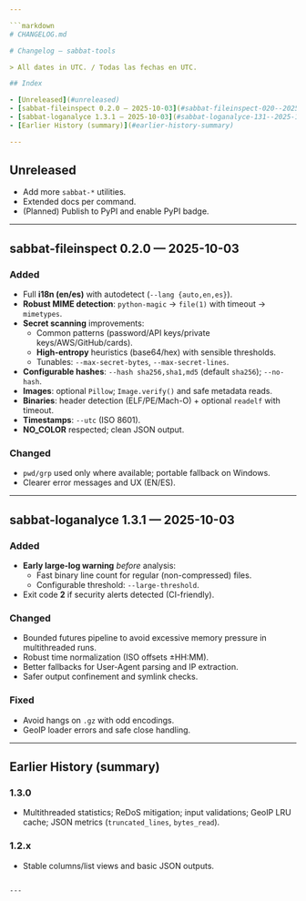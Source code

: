 ```yaml
---

```markdown
# CHANGELOG.md

# Changelog — sabbat-tools

> All dates in UTC. / Todas las fechas en UTC.

## Index

- [Unreleased](#unreleased)
- [sabbat-fileinspect 0.2.0 — 2025-10-03](#sabbat-fileinspect-020--2025-10-03)
- [sabbat-loganalyce 1.3.1 — 2025-10-03](#sabbat-loganalyce-131--2025-10-03)
- [Earlier History (summary)](#earlier-history-summary)

---
```


## Unreleased

- Add more `sabbat-*` utilities.
- Extended docs per command.
- (Planned) Publish to PyPI and enable PyPI badge.

---

## sabbat-fileinspect 0.2.0 — 2025-10-03

### Added
- Full **i18n (en/es)** with autodetect (`--lang {auto,en,es}`).
- **Robust MIME detection**: `python-magic` → `file(1)` with timeout → `mimetypes`.
- **Secret scanning** improvements:
  - Common patterns (password/API keys/private keys/AWS/GitHub/cards).
  - **High-entropy** heuristics (base64/hex) with sensible thresholds.
  - Tunables: `--max-secret-bytes`, `--max-secret-lines`.
- **Configurable hashes**: `--hash sha256,sha1,md5` (default `sha256`); `--no-hash`.
- **Images**: optional `Pillow`; `Image.verify()` and safe metadata reads.
- **Binaries**: header detection (ELF/PE/Mach-O) + optional `readelf` with timeout.
- **Timestamps**: `--utc` (ISO 8601).
- **NO_COLOR** respected; clean JSON output.

### Changed
- `pwd/grp` used only where available; portable fallback on Windows.
- Clearer error messages and UX (EN/ES).

---

## sabbat-loganalyce 1.3.1 — 2025-10-03

### Added
- **Early large-log warning** *before* analysis:
  - Fast binary line count for regular (non-compressed) files.
  - Configurable threshold: `--large-threshold`.
- Exit code **2** if security alerts detected (CI-friendly).

### Changed
- Bounded futures pipeline to avoid excessive memory pressure in multithreaded runs.
- Robust time normalization (ISO offsets ±HH:MM).
- Better fallbacks for User-Agent parsing and IP extraction.
- Safer output confinement and symlink checks.

### Fixed
- Avoid hangs on `.gz` with odd encodings.
- GeoIP loader errors and safe close handling.

---

## Earlier History (summary)

### 1.3.0
- Multithreaded statistics; ReDoS mitigation; input validations; GeoIP LRU cache; JSON metrics (`truncated_lines`, `bytes_read`).

### 1.2.x
- Stable columns/list views and basic JSON outputs.
````

---

